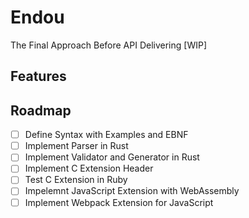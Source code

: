 # Endou

The Final Approach Before API Delivering [WIP]

## Features

## Roadmap

- [ ] Define Syntax with Examples and EBNF
- [ ] Implement Parser in Rust
- [ ] Implement Validator and Generator in Rust
- [ ] Implement C Extension Header
- [ ] Test C Extension in Ruby
- [ ] Impelemnt JavaScript Extension with WebAssembly
- [ ] Implement Webpack Extension for JavaScript
